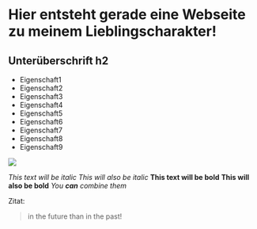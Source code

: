 # Hier entsteht gerade eine Webseite zu meinem Lieblingscharakter!
## Unterüberschrift h2
* Eigenschaft1
* Eigenschaft2
* Eigenschaft3
* Eigenschaft4
* Eigenschaft5
* Eigenschaft6
* Eigenschaft7
* Eigenschaft8
* Eigenschaft9

<img src="https://www.sgi-klm.de/logo_klm.jpg"/> 


*This text will be italic*
_This will also be italic_
**This text will be bold**
__This will also be bold__
*You **can** combine them*

Zitat: 
> in the future than in the past!